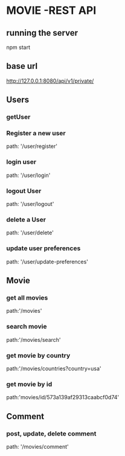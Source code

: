 
# MOVIE -REST API

## running the server
npm start

## base url
http://127.0.0.1:8080/api/v1/private/

## Users

### getUser
### Register a new user
path: '/user/register'

### login user
path: '/user/login'

### logout User
path: '/user/logout'

### delete a User
path: '/user/delete'

### update user preferences
path: '/user/update-preferences'

## Movie

### get all movies 
path:'/movies'

### search movie
path:'/movies/search'

### get movie by country
path:'/movies/countries?country=usa'

### get movie by id
path:'movies/id/573a139af29313caabcf0d74'

## Comment

### post, update, delete  comment
path: '/movies/comment'